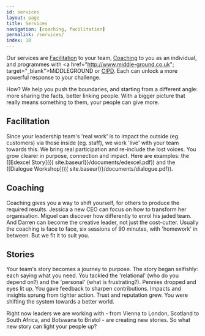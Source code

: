 ```yaml
---
id: services
layout: page
title: Services
navigation: [coaching, facilitation]
permalink: /services/
index: 10
---
```


Our services are [Facilitation](#facilitation) to your team, [Coaching](#coaching) to you as an individual, and programmes with <a href="http://www.middle-ground.co.uk"; target="_blank">MiDDLEGROUND</a> or <a href="http://www.cipd.co.uk/training/ORDDTC" target="_blank">CIPD</a>. Each can unlock a more powerful response to your challenge.

How? We help you push the boundaries, and starting from a different angle: more sharing the facts, better linking people. With a bigger picture that really means something to them, your people can give more. 

<h2 id="facilitation">Facilitation</h2>

Since your leadership team's 'real work' is to impact the outside (eg. customers) via those inside (eg. staff), we work 'live' with your team towards this. We bring real participation and re-include the lost voices. You grow clearer in purpose, connection and impact. Here are examples: the ([Edexcel Story]({{ site.baseurl}}/documents/edexcel.pdf)) and the ([Dialogue Workshop]({{ site.baseurl}}/documents/dialogue.pdf)). 

<h2 id="coaching">Coaching</h2>

Coaching gives you a way to shift yourself, for others to produce the required results. Jessica a new CEO can focus on how to transform her organisation. Miguel can discover how differently to enrol his jaded team. And Darren can become the creative leader, not just the cost-cutter. Usually the coaching is face to face, six sessions of 90 minutes, with 'homework' in between. But we fit it to suit you.

<h2 id="stories">Stories</h2>

Your team's story becomes a journey to purpose. The story began selfishly: each saying what you need. You tackled the 'relational' (who do you depend on?) and the 'personal' (what is frustrating?). Pennies dropped and eyes lit up. You gave feedback to sharpen contributions. Impacts and insights sprung from tighter action. Trust and reputation grew. You were shifting the system towards a better world. 

Right now leaders we are working with - from Vienna to London, Scotland to South Africa, and Botswana to Bristol - are creating new stories. So what new story can light your people up?







